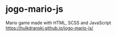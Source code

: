 # jogo-mario-js
Mario game made with HTML, SCSS and JavaScript
https://hulkdranski.github.io/jogo-mario-js/
